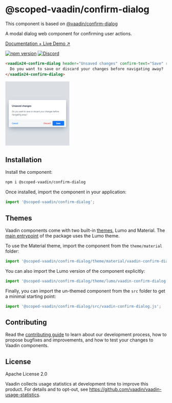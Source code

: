 # @scoped-vaadin/confirm-dialog

This component is based on [@vaadin/confirm-dialog](https://www.npmjs.com/package/@vaadin/confirm-dialog)

A modal dialog web component for confirming user actions.

[Documentation + Live Demo ↗](https://vaadin.com/docs/latest/components/confirm-dialog)

[![npm version](https://badgen.net/npm/v/@scoped-vaadin/confirm-dialog)](https://www.npmjs.com/package/@scoped-vaadin/confirm-dialog)
[![Discord](https://img.shields.io/discord/732335336448852018?label=discord)](https://discord.gg/PHmkCKC)

```html
<vaadin24-confirm-dialog header="Unsaved changes" confirm-text="Save" reject-text="Discard" cancel reject>
  Do you want to save or discard your changes before navigating away?
</vaadin24-confirm-dialog>
```

[<img src="https://raw.githubusercontent.com/vaadin/web-components/master/packages/confirm-dialog/screenshot.png" width="200" alt="Screenshot of vaadin-confirm-dialog">](https://vaadin.com/docs/latest/components/confirm-dialog)

## Installation

Install the component:

```sh
npm i @scoped-vaadin/confirm-dialog
```

Once installed, import the component in your application:

```js
import '@scoped-vaadin/confirm-dialog';
```

## Themes

Vaadin components come with two built-in [themes](https://vaadin.com/docs/latest/styling), Lumo and Material.
The [main entrypoint](https://github.com/vaadin/web-components/blob/master/packages/confirm-dialog/vaadin-confirm-dialog.js) of the package uses the Lumo theme.

To use the Material theme, import the component from the `theme/material` folder:

```js
import '@scoped-vaadin/confirm-dialog/theme/material/vaadin-confirm-dialog.js';
```

You can also import the Lumo version of the component explicitly:

```js
import '@scoped-vaadin/confirm-dialog/theme/lumo/vaadin-confirm-dialog.js';
```

Finally, you can import the un-themed component from the `src` folder to get a minimal starting point:

```js
import '@scoped-vaadin/confirm-dialog/src/vaadin-confirm-dialog.js';
```

## Contributing

Read the [contributing guide](https://vaadin.com/docs/latest/contributing/overview) to learn about our development process, how to propose bugfixes and improvements, and how to test your changes to Vaadin components.

## License

Apache License 2.0

Vaadin collects usage statistics at development time to improve this product.
For details and to opt-out, see https://github.com/vaadin/vaadin-usage-statistics.
